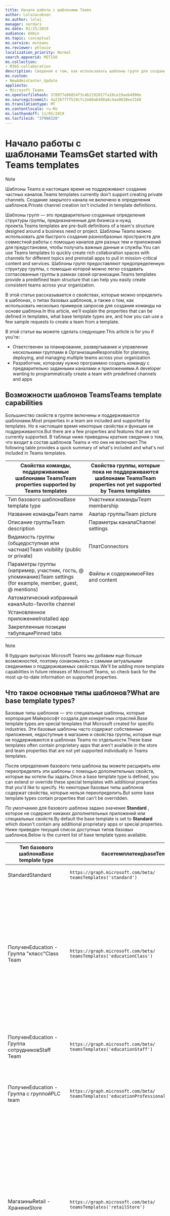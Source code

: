 ```yaml
---
title: Начало работы с шаблонами Teams
author: LolaJacobsen
ms.author: lolaj
manager: serdars
ms.date: 01/25/2019
audience: Admin
ms.topic: conceptual
ms.service: msteams
ms.reviewer: phlouie
localization_priority: Normal
search.appverid: MET150
ms.collection:
- M365-collaboration
description: Сведения о том, как использовать шаблоны групп для создания группы с предопределенными каналами.
ms.custom:
- NewAdminCenter_Update
appliesto:
- Microsoft Teams
ms.openlocfilehash: 378977e86854f3c4b2192017fa10ce19aeb4990e
ms.sourcegitcommit: 4a22bf77f529cfc2e68a6498a0c4aa9030ee2168
ms.translationtype: MT
ms.contentlocale: ru-RU
ms.lasthandoff: 11/05/2019
ms.locfileid: "37968320"
---
```

# <a name="get-started-with-teams-templates"></a><span data-ttu-id="2e463-103">Начало работы с шаблонами Teams</span><span class="sxs-lookup"><span data-stu-id="2e463-103">Get started with Teams templates</span></span>

> [!NOTE]
> <span data-ttu-id="2e463-104">Шаблоны Teams в настоящее время не поддерживают создание частных каналов.</span><span class="sxs-lookup"><span data-stu-id="2e463-104">Teams templates currently don't support creating private channels.</span></span> <span data-ttu-id="2e463-105">Создание закрытого канала не включено в определения шаблонов.</span><span class="sxs-lookup"><span data-stu-id="2e463-105">Private channel creation isn't included in template definitions.</span></span> 

<span data-ttu-id="2e463-106">Шаблоны групп — это предварительно созданные определения структуры группы, предназначенные для бизнеса и нужд проекта.</span><span class="sxs-lookup"><span data-stu-id="2e463-106">Teams templates are pre-built definitions of a team's structure designed around a business need or project.</span></span> <span data-ttu-id="2e463-107">Шаблоны Teams можно использовать для быстрого создания разнообразных пространств для совместной работы с помощью каналов для разных тем и приложений для предустановки, чтобы получать важные данные и службы.</span><span class="sxs-lookup"><span data-stu-id="2e463-107">You can use Teams templates to quickly create rich collaboration spaces with channels for different topics and preinstall apps to pull in mission-critical content and services.</span></span> <span data-ttu-id="2e463-108">Шаблоны групп предоставляют предопределенную структуру группы, с помощью которой можно легко создавать согласованные группы в рамках своей организации.</span><span class="sxs-lookup"><span data-stu-id="2e463-108">Teams templates provide a predefined team structure that can help you easily create consistent teams across your organization.</span></span> 

<span data-ttu-id="2e463-109">В этой статье рассказывается о свойствах, которые можно определить в шаблонах, о типах базовых шаблонов, а также о том, как использовать несколько примеров запросов для создания команды на основе шаблона.</span><span class="sxs-lookup"><span data-stu-id="2e463-109">In this article, we'll explain the properties that can be defined in templates, what base template types are, and how you can use a few sample requests to create a team from a template.</span></span>
 
<span data-ttu-id="2e463-110">В этой статье вы можете сделать следующее:</span><span class="sxs-lookup"><span data-stu-id="2e463-110">This article is for you if you're:</span></span>

- <span data-ttu-id="2e463-111">Ответственен за планирование, развертывание и управление несколькими группами в Организации</span><span class="sxs-lookup"><span data-stu-id="2e463-111">Responsible for planning, deploying, and managing multiple teams across your organization</span></span><br>
- <span data-ttu-id="2e463-112">Разработчик, которому нужно программно создать команду с предварительно заданными каналами и приложениями.</span><span class="sxs-lookup"><span data-stu-id="2e463-112">A developer wanting to programmatically create a team with predefined channels and apps</span></span>

## <a name="teams-template-capabilities"></a><span data-ttu-id="2e463-113">Возможности шаблонов Teams</span><span class="sxs-lookup"><span data-stu-id="2e463-113">Teams template capabilities</span></span>

<span data-ttu-id="2e463-114">Большинство свойств в группе включены и поддерживаются шаблонами.</span><span class="sxs-lookup"><span data-stu-id="2e463-114">Most properties in a team are included and supported by templates.</span></span> <span data-ttu-id="2e463-115">Но в настоящее время некоторые свойства и функции не поддерживаются.</span><span class="sxs-lookup"><span data-stu-id="2e463-115">But there are a few properties and features that are not currently supported.</span></span> <span data-ttu-id="2e463-116">В таблице ниже приведены краткие сведения о том, что входит в состав шаблонов Teams и что они не включают.</span><span class="sxs-lookup"><span data-stu-id="2e463-116">The following table provides a quick summary of what's included and what's not included in Teams templates.</span></span>

| <span data-ttu-id="2e463-117">**Свойства команды, поддерживаемые шаблонами Teams**</span><span class="sxs-lookup"><span data-stu-id="2e463-117">**Team properties supported by Teams templates**</span></span> | <span data-ttu-id="2e463-118">**Свойства группы, которые пока не поддерживаются шаблонами Teams**</span><span class="sxs-lookup"><span data-stu-id="2e463-118">**Team properties not yet supported by Teams templates**</span></span> |
| ------------------------------------------------ | -------------------------------------------------------- |
| <span data-ttu-id="2e463-119">Тип базового шаблона</span><span class="sxs-lookup"><span data-stu-id="2e463-119">Base template type</span></span> | <span data-ttu-id="2e463-120">Участники команды</span><span class="sxs-lookup"><span data-stu-id="2e463-120">Team membership</span></span> |
| <span data-ttu-id="2e463-121">Название команды</span><span class="sxs-lookup"><span data-stu-id="2e463-121">Team name</span></span> | <span data-ttu-id="2e463-122">Аватар группы</span><span class="sxs-lookup"><span data-stu-id="2e463-122">Team picture</span></span> |
| <span data-ttu-id="2e463-123">Описание группы</span><span class="sxs-lookup"><span data-stu-id="2e463-123">Team description</span></span> | <span data-ttu-id="2e463-124">Параметры канала</span><span class="sxs-lookup"><span data-stu-id="2e463-124">Channel settings</span></span> |
| <span data-ttu-id="2e463-125">Видимость группы (общедоступная или частная)</span><span class="sxs-lookup"><span data-stu-id="2e463-125">Team visibility (public or private)</span></span> | <span data-ttu-id="2e463-126">Плат</span><span class="sxs-lookup"><span data-stu-id="2e463-126">Connectors</span></span> |
| <span data-ttu-id="2e463-127">Параметры группы (например, участник, гость, @ упоминание)</span><span class="sxs-lookup"><span data-stu-id="2e463-127">Team settings (for example, member, guest, @ mentions)</span></span> | <span data-ttu-id="2e463-128">Файлы и содержимое</span><span class="sxs-lookup"><span data-stu-id="2e463-128">Files and content</span></span> |
| <span data-ttu-id="2e463-129">Автоматический избранный канал</span><span class="sxs-lookup"><span data-stu-id="2e463-129">Auto-favorite channel</span></span> | |
| <span data-ttu-id="2e463-130">Установленное приложение</span><span class="sxs-lookup"><span data-stu-id="2e463-130">Installed app</span></span> | |
| <span data-ttu-id="2e463-131">Закрепленные позиции табуляции</span><span class="sxs-lookup"><span data-stu-id="2e463-131">Pinned tabs</span></span> | |

> [!NOTE]
> <span data-ttu-id="2e463-132">В будущих выпусках Microsoft Teams мы добавим еще больше возможностей, поэтому ознакомьтесь с самыми актуальными сведениями о поддерживаемых свойствах.</span><span class="sxs-lookup"><span data-stu-id="2e463-132">We'll be adding more template capabilities in future releases of Microsoft Teams, so check back for the most up-to-date information on supported properties.</span></span>

## <a name="what-are-base-template-types"></a><span data-ttu-id="2e463-133">Что такое основные типы шаблонов?</span><span class="sxs-lookup"><span data-stu-id="2e463-133">What are base template types?</span></span>

<span data-ttu-id="2e463-134">Базовые типы шаблонов — это специальные шаблоны, которые корпорация Майкрософт создала для конкретных отраслей.</span><span class="sxs-lookup"><span data-stu-id="2e463-134">Base template types are special templates that Microsoft created for specific industries.</span></span> <span data-ttu-id="2e463-135">Эти базовые шаблоны часто содержат собственные приложения, недоступные в магазине и свойства группы, которые еще не поддерживаются в шаблонах Teams по отдельности.</span><span class="sxs-lookup"><span data-stu-id="2e463-135">These base templates often contain proprietary apps that aren't available in the store and team properties that are not yet supported individually in Teams templates.</span></span>

<span data-ttu-id="2e463-136">После определения базового типа шаблона вы можете расширять или переопределять эти шаблоны с помощью дополнительных свойств, которые вы хотели бы задать.</span><span class="sxs-lookup"><span data-stu-id="2e463-136">Once a base template type is defined, you can extend or override these special templates with additional properties that you'd like to specify.</span></span> <span data-ttu-id="2e463-137">Но некоторые базовые типы шаблонов содержат свойства, которые нельзя переопределить.</span><span class="sxs-lookup"><span data-stu-id="2e463-137">But some base template types contain properties that can't be overridden.</span></span>

<span data-ttu-id="2e463-138">По умолчанию для базового шаблона задано значение **Standard** , которое не содержит никаких дополнительных приложений или специальных свойств.</span><span class="sxs-lookup"><span data-stu-id="2e463-138">By default the base template is set to **Standard** which doesn't contain any additional proprietary apps or special properties.</span></span> <span data-ttu-id="2e463-139">Ниже приведен текущий список доступных типов базовых шаблонов.</span><span class="sxs-lookup"><span data-stu-id="2e463-139">Below is the current list of base template types available.</span></span>

| <span data-ttu-id="2e463-140">Тип базового шаблона</span><span class="sxs-lookup"><span data-stu-id="2e463-140">Base template type</span></span> | <span data-ttu-id="2e463-141">басетемплатеид</span><span class="sxs-lookup"><span data-stu-id="2e463-141">baseTemplateId</span></span> | <span data-ttu-id="2e463-142">Свойства, которые поставляются с этим базовым шаблоном</span><span class="sxs-lookup"><span data-stu-id="2e463-142">Properties that come with this base template</span></span> |
| ------------------ | -------------- | ----------------------------------------------------- |
| <span data-ttu-id="2e463-143">Standard</span><span class="sxs-lookup"><span data-stu-id="2e463-143">Standard</span></span> | `https://graph.microsoft.com/beta/`<br>`teamsTemplates('standard')` | <span data-ttu-id="2e463-144">Нет дополнительных приложений и свойств</span><span class="sxs-lookup"><span data-stu-id="2e463-144">No additional apps and properties</span></span> |
| <span data-ttu-id="2e463-145">Получен</span><span class="sxs-lookup"><span data-stu-id="2e463-145">Education -</span></span><br><span data-ttu-id="2e463-146">Группа "класс"</span><span class="sxs-lookup"><span data-stu-id="2e463-146">Class Team</span></span> | `https://graph.microsoft.com/beta/`<br>`teamsTemplates('educationClass')` | <span data-ttu-id="2e463-147">Приложения</span><span class="sxs-lookup"><span data-stu-id="2e463-147">Apps:</span></span><ul><li><span data-ttu-id="2e463-148">Записная книжка OneNote для занятий (закреплена на вкладке " **Общие** ")</span><span class="sxs-lookup"><span data-stu-id="2e463-148">OneNote Class Notebook (pinned to the **General** tab)</span></span> </li><li><span data-ttu-id="2e463-149">Приложение "назначения" (закреплено на вкладке " **Общие** ")</span><span class="sxs-lookup"><span data-stu-id="2e463-149">Assignments app (pinned to the **General** tab)</span></span></li></ul> <span data-ttu-id="2e463-150">Свойства группы:</span><span class="sxs-lookup"><span data-stu-id="2e463-150">Team properties:</span></span><ul><li><span data-ttu-id="2e463-151">Для видимости команды установлено значение **хидденмембершип** (не может быть переопределено)</span><span class="sxs-lookup"><span data-stu-id="2e463-151">Team visibility set to **HiddenMembership** (cannot be overridden)</span></span></li></ul> |
| <span data-ttu-id="2e463-152">Получен</span><span class="sxs-lookup"><span data-stu-id="2e463-152">Education -</span></span><br><span data-ttu-id="2e463-153">Группа сотрудников</span><span class="sxs-lookup"><span data-stu-id="2e463-153">Staff Team</span></span> | `https://graph.microsoft.com/beta/`<br>`teamsTemplates('educationStaff')` | <span data-ttu-id="2e463-154">Приложения</span><span class="sxs-lookup"><span data-stu-id="2e463-154">Apps:</span></span><ul><li><span data-ttu-id="2e463-155">Служебная Записная книжка OneNote (закреплена на вкладке " **Общие** ")</span><span class="sxs-lookup"><span data-stu-id="2e463-155">OneNote Staff Notebook (pinned to the **General** tab)</span></span></li></ul> |
|<span data-ttu-id="2e463-156">Получен</span><span class="sxs-lookup"><span data-stu-id="2e463-156">Education -</span></span><br><span data-ttu-id="2e463-157">Группа с группой</span><span class="sxs-lookup"><span data-stu-id="2e463-157">PLC team</span></span> |`https://graph.microsoft.com/beta/`<br>`teamsTemplates('educationProfessionalLearningCommunity')` | <span data-ttu-id="2e463-158">Приложения</span><span class="sxs-lookup"><span data-stu-id="2e463-158">Apps:</span></span><ul><li><span data-ttu-id="2e463-159">Записная книжка OneNote, закрепленная на вкладке " **Общие** "</span><span class="sxs-lookup"><span data-stu-id="2e463-159">OneNote PLC Notebook (pinned to the **General** tab)</span></span></ul></li>|
| <span data-ttu-id="2e463-160">Магазины</span><span class="sxs-lookup"><span data-stu-id="2e463-160">Retail -</span></span><br><span data-ttu-id="2e463-161">Хранени</span><span class="sxs-lookup"><span data-stu-id="2e463-161">Store</span></span> | `https://graph.microsoft.com/beta/`<br>`teamsTemplates('retailStore')` | <span data-ttu-id="2e463-162">Дистрибутор</span><span class="sxs-lookup"><span data-stu-id="2e463-162">Channels:</span></span><ul><li><span data-ttu-id="2e463-163">Переносится смена</span><span class="sxs-lookup"><span data-stu-id="2e463-163">Shift handoff</span></span></li><li><span data-ttu-id="2e463-164">Образователь</span><span class="sxs-lookup"><span data-stu-id="2e463-164">Learning</span></span></li></ul><span data-ttu-id="2e463-165">Свойства группы</span><span class="sxs-lookup"><span data-stu-id="2e463-165">Team properties</span></span><ul><li><span data-ttu-id="2e463-166">Для видимости команды установлено значение Public</span><span class="sxs-lookup"><span data-stu-id="2e463-166">Team visibility set to Public</span></span></li></ul><span data-ttu-id="2e463-167">Разрешения для участников</span><span class="sxs-lookup"><span data-stu-id="2e463-167">Member permissions</span></span><ul><li><span data-ttu-id="2e463-168">Запретить участникам создавать, обновлять и удалять каналы</span><span class="sxs-lookup"><span data-stu-id="2e463-168">Prevent members from creating, updating, or removing channels</span></span></li><li><span data-ttu-id="2e463-169">Запретить пользователям добавлять или удалять приложения</span><span class="sxs-lookup"><span data-stu-id="2e463-169">Prevent members from adding or removing apps</span></span></li><li><span data-ttu-id="2e463-170">Запретить пользователям создавать, обновлять и удалять соединители</span><span class="sxs-lookup"><span data-stu-id="2e463-170">Prevent members from creating, updating, or removing connectors</span></span></li></ul> |
| <span data-ttu-id="2e463-171">Магазины</span><span class="sxs-lookup"><span data-stu-id="2e463-171">Retail -</span></span><br><span data-ttu-id="2e463-172">Совместная работа руководителя</span><span class="sxs-lookup"><span data-stu-id="2e463-172">Manager collaboration</span></span> | `https://graph.microsoft.com/beta/`<br>`teamsTemplates('retailManagerCollaboration')` | <span data-ttu-id="2e463-173">Дистрибутор</span><span class="sxs-lookup"><span data-stu-id="2e463-173">Channels:</span></span><ul><li><span data-ttu-id="2e463-174">Переносится смена</span><span class="sxs-lookup"><span data-stu-id="2e463-174">Shift handoff</span></span></li><li><span data-ttu-id="2e463-175">Образователь</span><span class="sxs-lookup"><span data-stu-id="2e463-175">Learning</span></span></li></ul><span data-ttu-id="2e463-176">Свойства группы:</span><span class="sxs-lookup"><span data-stu-id="2e463-176">Team properties:</span></span><ul><li><span data-ttu-id="2e463-177">Для видимости команды установлено значение Private</span><span class="sxs-lookup"><span data-stu-id="2e463-177">Team visibility set to Private</span></span></li></ul><span data-ttu-id="2e463-178">Разрешения для участников:</span><span class="sxs-lookup"><span data-stu-id="2e463-178">Member permissions:</span></span><ul><li><span data-ttu-id="2e463-179">Запретить участникам создавать, обновлять и удалять каналы</span><span class="sxs-lookup"><span data-stu-id="2e463-179">Prevent members from creating, updating, or removing channels</span></span></li><li><span data-ttu-id="2e463-180">Запретить пользователям добавлять или удалять приложения</span><span class="sxs-lookup"><span data-stu-id="2e463-180">Prevent members from adding or removing apps</span></span></li><li><span data-ttu-id="2e463-181">Запретить пользователям создавать, обновлять и удалять соединители</span><span class="sxs-lookup"><span data-stu-id="2e463-181">Prevent members from creating, updating, or removing connectors</span></span></li></ul>|
| <span data-ttu-id="2e463-182">Учреждений</span><span class="sxs-lookup"><span data-stu-id="2e463-182">Healthcare -</span></span><br><span data-ttu-id="2e463-183">Порядке</span><span class="sxs-lookup"><span data-stu-id="2e463-183">Ward</span></span> |`https://graph.microsoft.com/beta/`<br>`teamsTemplates('healthcareWard')` |<span data-ttu-id="2e463-184">Дистрибутор</span><span class="sxs-lookup"><span data-stu-id="2e463-184">Channels:</span></span> <ul><li><span data-ttu-id="2e463-185">Обслуживании\*</span><span class="sxs-lookup"><span data-stu-id="2e463-185">Announcements\*</span></span></li><li><span data-ttu-id="2e463-186">худдлес\*</span><span class="sxs-lookup"><span data-stu-id="2e463-186">Huddles\*</span></span></li><li><span data-ttu-id="2e463-187">До</span><span class="sxs-lookup"><span data-stu-id="2e463-187">Rounds</span></span></li><li><span data-ttu-id="2e463-188">Штата\*</span><span class="sxs-lookup"><span data-stu-id="2e463-188">Staffing\*</span></span></li><li><span data-ttu-id="2e463-189">Подготовку\*</span><span class="sxs-lookup"><span data-stu-id="2e463-189">Training\*</span></span></li></ul><span data-ttu-id="2e463-190">\*Автоматически добавленные в избранное каналы</span><span class="sxs-lookup"><span data-stu-id="2e463-190">\*Auto-favorited channels</span></span> |
|<span data-ttu-id="2e463-191">Учреждений</span><span class="sxs-lookup"><span data-stu-id="2e463-191">Healthcare -</span></span><br><span data-ttu-id="2e463-192">Посещение</span><span class="sxs-lookup"><span data-stu-id="2e463-192">Hospital</span></span> | `https://graph.microsoft.com/beta/`<br>`teamsTemplates('healthcareHospital')` |<span data-ttu-id="2e463-193">Дистрибутор</span><span class="sxs-lookup"><span data-stu-id="2e463-193">Channels:</span></span><ul><li><span data-ttu-id="2e463-194">Обслуживании\*</span><span class="sxs-lookup"><span data-stu-id="2e463-194">Announcements\*</span></span></li><li><span data-ttu-id="2e463-195">О\*</span><span class="sxs-lookup"><span data-stu-id="2e463-195">Compliance\*</span></span></li><li><span data-ttu-id="2e463-196">кустодиал</span><span class="sxs-lookup"><span data-stu-id="2e463-196">Custodial</span></span></li><li><span data-ttu-id="2e463-197">Человеческие ресурсы</span><span class="sxs-lookup"><span data-stu-id="2e463-197">Human Resources</span></span></li></li><li><span data-ttu-id="2e463-198">фармаци</span><span class="sxs-lookup"><span data-stu-id="2e463-198">Pharmacy</span></span></li></ul><span data-ttu-id="2e463-199">\*Автоматический избранный канал</span><span class="sxs-lookup"><span data-stu-id="2e463-199">\*Auto-favorited channel</span></span>|
|||

> [!NOTE]
> <span data-ttu-id="2e463-200">В будущих выпусках Microsoft Teams мы добавим дополнительные типы шаблонов, поэтому ознакомьтесь с самыми актуальными сведениями о поддерживаемых свойствах.</span><span class="sxs-lookup"><span data-stu-id="2e463-200">We'll be adding more base template types in future releases of Microsoft Teams, so check back for the most up-to-date information on supported properties.</span></span>

## <a name="related-topics"></a><span data-ttu-id="2e463-201">См. также</span><span class="sxs-lookup"><span data-stu-id="2e463-201">Related topics</span></span>

- <span data-ttu-id="2e463-202">[Создание команды](https://docs.microsoft.com/graph/api/team-post?view=graph-rest-beta) (в предварительной версии)</span><span class="sxs-lookup"><span data-stu-id="2e463-202">[Create team](https://docs.microsoft.com/graph/api/team-post?view=graph-rest-beta) (in preview)</span></span>
- [<span data-ttu-id="2e463-203">Новая группа</span><span class="sxs-lookup"><span data-stu-id="2e463-203">New-Team</span></span>](https://docs.microsoft.com/powershell/module/teams/New-Team?view=teams-ps)
- [<span data-ttu-id="2e463-204">Обучение администратора для работы с Microsoft Teams</span><span class="sxs-lookup"><span data-stu-id="2e463-204">Admin training for Microsoft Teams</span></span>](itadmin-readiness.md)
- [<span data-ttu-id="2e463-205">Начало работы с шаблонами Teams для розничной торговли</span><span class="sxs-lookup"><span data-stu-id="2e463-205">Get started with Retail Teams templates</span></span>](get-started-with-retail-teams-templates.md)
- [<span data-ttu-id="2e463-206">Начало работы с шаблонами Teams для организаций в сфере здравоохранения</span><span class="sxs-lookup"><span data-stu-id="2e463-206">Get started with Teams templates for Healthcare organizations</span></span>](expand-teams-across-your-org/healthcare/healthcare-templates.md)
